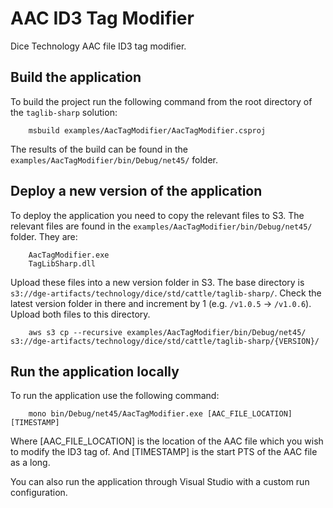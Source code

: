 # AAC ID3 Tag Modifier
Dice Technology AAC file ID3 tag modifier.

## Build the application
To build the project run the following command from the root directory of the `taglib-sharp` solution:

		msbuild examples/AacTagModifier/AacTagModifier.csproj

The results of the build can be found in the `examples/AacTagModifier/bin/Debug/net45/` folder.

## Deploy a new version of the application
To deploy the application you need to copy the relevant files to S3. The relevant files are found in the `examples/AacTagModifier/bin/Debug/net45/` folder.
They are:

		AacTagModifier.exe
		TagLibSharp.dll

Upload these files into a new version folder in S3. The base directory is `s3://dge-artifacts/technology/dice/std/cattle/taglib-sharp/`. 
Check the latest version folder in there and increment by 1 (e.g. `/v1.0.5` -> `/v1.0.6`). Upload both files to this directory.

		aws s3 cp --recursive examples/AacTagModifier/bin/Debug/net45/ s3://dge-artifacts/technology/dice/std/cattle/taglib-sharp/{VERSION}/

## Run the application locally
To run the application use the following command:

		mono bin/Debug/net45/AacTagModifier.exe [AAC_FILE_LOCATION] [TIMESTAMP]

Where [AAC_FILE_LOCATION] is the location of the AAC file which you wish to modify the ID3 tag of. 
And [TIMESTAMP] is the start PTS of the AAC file as a long.

You can also run the application through Visual Studio with a custom run configuration.
